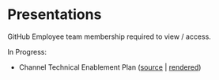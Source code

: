 # Presentations
GitHub Employee team membership required to view / access.

In Progress:
- Channel Technical Enablement Plan ([source](https://github.com/githubpartners/presentations/blob/master/resources/source/technical/start.html.erb) | [rendered](https://gh-remark.herokuapp.com/technical/start.html))
